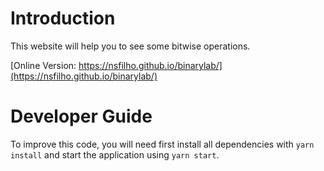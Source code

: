 # Introduction

This website will help you to see some bitwise operations.

[Online Version: https://nsfilho.github.io/binarylab/](https://nsfilho.github.io/binarylab/)

# Developer Guide

To improve this code, you will need first install all dependencies with `yarn install` and start the application using `yarn start`.
